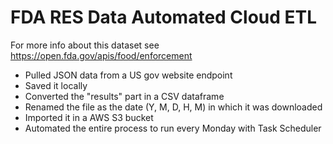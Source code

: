 # FDA RES Data Automated Cloud ETL 

For more info about this dataset see https://open.fda.gov/apis/food/enforcement  

- Pulled JSON data from a US gov website endpoint
- Saved it locally
- Converted the "results" part in a CSV dataframe
- Renamed the file as the date (Y, M, D, H, M) in which it was downloaded
- Imported it in a AWS S3 bucket
- Automated the entire process to run every Monday with Task Scheduler 
